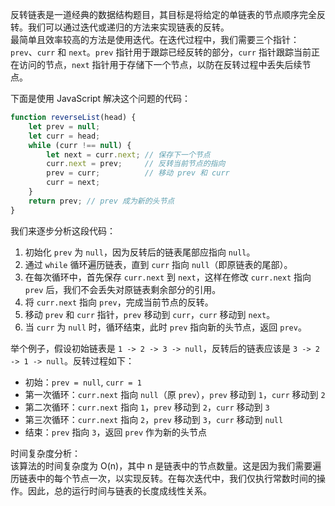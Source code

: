 反转链表是一道经典的数据结构题目，其目标是将给定的单链表的节点顺序完全反转。我们可以通过迭代或递归的方法来实现链表的反转。<br />最简单且效率较高的方法是使用迭代。在迭代过程中，我们需要三个指针：`prev`、`curr` 和 `next`。`prev` 指针用于跟踪已经反转的部分，`curr` 指针跟踪当前正在访问的节点，`next` 指针用于存储下一个节点，以防在反转过程中丢失后续节点。

下面是使用 JavaScript 解决这个问题的代码：
```javascript
function reverseList(head) {
    let prev = null;
    let curr = head;
    while (curr !== null) {
        let next = curr.next; // 保存下一个节点
        curr.next = prev;     // 反转当前节点的指向
      	prev = curr;          // 移动 prev 和 curr
        curr = next;
    }
    return prev; // prev 成为新的头节点
}
```
我们来逐步分析这段代码：

1. 初始化 `prev` 为 `null`，因为反转后的链表尾部应指向 `null`。
2. 通过 `while` 循环遍历链表，直到 `curr` 指向 `null`（即原链表的尾部）。
3. 在每次循环中，首先保存 `curr.next` 到 `next`，这样在修改 `curr.next` 指向 `prev` 后，我们不会丢失对原链表剩余部分的引用。
4. 将 `curr.next` 指向 `prev`，完成当前节点的反转。
5. 移动 `prev` 和 `curr` 指针，`prev` 移动到 `curr`，`curr` 移动到 `next`。
6. 当 `curr` 为 `null` 时，循环结束，此时 `prev` 指向新的头节点，返回 `prev`。

举个例子，假设初始链表是 `1 -> 2 -> 3 -> null`，反转后的链表应该是 `3 -> 2 -> 1 -> null`。反转过程如下：

- 初始：`prev = null`, `curr = 1`
- 第一次循环：`curr.next` 指向 `null`（原 `prev`），`prev` 移动到 `1`，`curr` 移动到 `2`
- 第二次循环：`curr.next` 指向 `1`，`prev` 移动到 `2`，`curr` 移动到 `3`
- 第三次循环：`curr.next` 指向 `2`，`prev` 移动到 `3`，`curr` 移动到 `null`
- 结束：`prev` 指向 `3`，返回 `prev` 作为新的头节点

时间复杂度分析：<br />该算法的时间复杂度为 O(n)，其中 n 是链表中的节点数量。这是因为我们需要遍历链表中的每个节点一次，以实现反转。在每次迭代中，我们仅执行常数时间的操作。因此，总的运行时间与链表的长度成线性关系。
